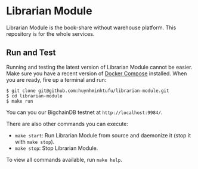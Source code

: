 # Librarian Module

Librarian Module is the book-share without warehouse platform. This repository is for the whole services.

## Run and Test

Running and testing the latest version of Librarian Module cannot be easier. Make sure you have a recent version of [Docker Compose](https://docs.docker.com/compose/install/) installed. When you are ready, fire up a terminal and run:

```text
$ git clone git@github.com:huynhminhtufu/librarian-module.git
$ cd librarian-module
$ make run
```

You can you our BigchainDB testnet at `http://localhost:9984/`.

There are also other commands you can execute:

- `make start`: Run Librarian Module from source and daemonize it (stop it with `make stop`).
- `make stop`: Stop Librarian Module.

To view all commands available, run `make help`.
